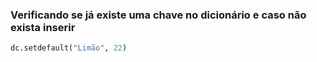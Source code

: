### Verificando se já existe uma chave no dicionário e caso não exista inserir

```python
dc.setdefault("Limão", 22)
```
